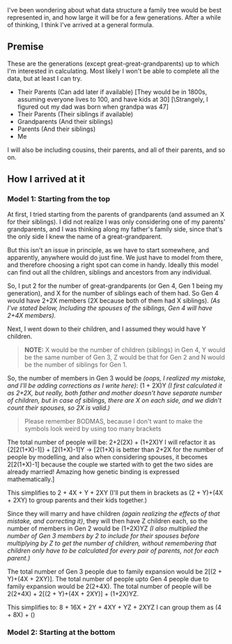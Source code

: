 I've been wondering about what data structure a family tree would be best represented in, and how large it will be for a few generations. After a while of thinking, I think I've arrived at a general formula.

## Premise
These are the generations (except great-great-grandparents) up to which I'm interested in calculating. Most likely I won't be able to complete all the data, but at least I can try.

- Their Parents (Can add later if available) \[They would be in 1800s, assuming everyone lives to 100, and have kids at 30\] \[\Strangely, I figured out my dad was born when grandpa was 47\]
- Their Parents (Their siblings if available)
- Grandparents (And their siblings)
- Parents (And their siblings)
- Me

I will also be including cousins, their parents, and all of their parents, and so on.
## How I arrived at it
### Model 1: Starting from the top
At first, I tried starting from the parents of grandparents (and assumed an X for their siblings). I did not realize I was only considering one of my parents' grandparents, and I was thinking along my father's family side, since that's the only side I knew the name of a great-grandparent.

But this isn't an issue in principle, as we have to start somewhere, and apparently, anywhere would do just fine. We just have to model from there, and therefore choosing a right spot can come in handy. Ideally this model can find out all the children, siblings and ancestors from any individual.

So, I put 2 for the number of great-grandparents (or Gen 4, Gen 1 being my generation), and X for the number of siblings each of them had. So Gen 4 would have 2+2X members (2X because both of them had X siblings). *(As I've stated below, Including the spouses of the siblings, Gen 4 will have 2+4X members).*

Next, I went down to their children, and I assumed they would have Y children.

> **NOTE:** X would be the number of children (siblings) in Gen 4, Y would be the same number of Gen 3, Z would be that for Gen 2 and N would be the number of siblings for Gen 1.

So, the number of members in Gen 3 would be *(oops, I realized my mistake, and I'll be adding corrections as I write here)*: (1 + 2X)Y *(I first calculated it as 2+2X, but really, both father and mother doesn't have separate number of children, but in case of siblings, there are X on each side, and we didn't count their spouses, so 2X is valid.)*

> Please remember BODMAS, because I don't want to make the symbols look weird by using too many brackets

The total number of people will be: 2+2(2X) + (1+2X)Y
I will refactor it as {2\[2(1+X)-1\]} + \[2(1+X)\-1\]Y    -> \[2(1+X) is better than 2+2X for the number of people by modelling, and also when considering spouses, it becomes 2\[2(1+X)-1\] because the couple we started with to get the two sides are already married! Amazing how genetic binding is expressed mathematically.\]

This simplifies to 2 + 4X + Y + 2XY (I'll put them in brackets as (2 + Y)+(4X + 2XY) to group parents and their kids together.)

Since they will marry and have children *(again realizing the effects of that mistake, and correcting it)*, they will then have Z children each, so the number of members in Gen 2 would be (1+2X)YZ *(I also multiplied the number of Gen 3 members by 2 to include for their spouses before multiplying by Z to get the number of children, without remembering that children only have to be calculated for every pair of parents, not for each parent.)*

The total number of Gen 3 people due to family expansion would be 2\[(2 + Y)+(4X + 2XY)\].
The total number of people upto Gen 4 people due to family expansion would be 2(2+4X).
The total number of people will be 2(2+4X) + 2\[(2 + Y)+(4X + 2XY)\] + (1+2X)YZ.

This simplifies to: 8 + 16X + 2Y + 4XY + YZ + 2XYZ
I can group them as (4 + 8X) + ()
### Model 2: Starting at the bottom

